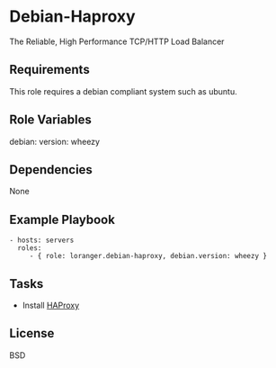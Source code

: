 Debian-Haproxy
==============

The Reliable, High Performance TCP/HTTP Load Balancer

Requirements
------------

This role requires a debian compliant system such as ubuntu.

Role Variables
--------------

debian:
    version: wheezy

Dependencies
------------

None

Example Playbook
----------------

    - hosts: servers
      roles:
         - { role: loranger.debian-haproxy, debian.version: wheezy }

Tasks
-----

  - Install [HAProxy](http://www.haproxy.org/)

License
-------

BSD